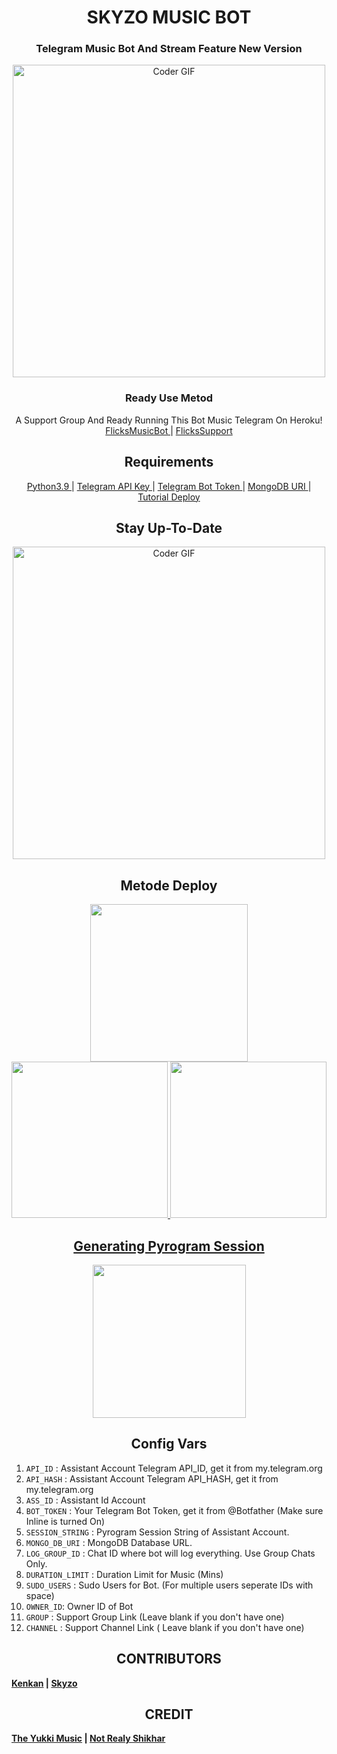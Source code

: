 <h1 align= center><b>SKYZO MUSIC BOT</b></h1>
<h3 align = center> Telegram Music Bot And Stream Feature New Version </h3>

<p align="center"><img src="https://telegra.ph/file/3b041f0e23708b4953667.jpg" alt="Coder GIF" width="500" alt="ridho17-ind Github" width="1000px" /></p>



<h3 align="center">
    Ready Use Metod
</h3>

<p align="center">
    A Support Group And Ready Running This Bot Music Telegram On Heroku!<br>
    <a href="https://t.me/FlicksMusicBot"> FlicksMusicBot </a> |
    <a href="https://t.me/FlicksRobotSupport"> FlicksSupport </a>
</p>

<h2 align="center">
   Requirements
</h2>

<p align="center">
    <a href="https://www.python.org/downloads/release/python-390/"> Python3.9 </a> |
    <a href="https://docs.pyrogram.org/intro/setup#api-keys"> Telegram API Key </a> |
    <a href="https://t.me/botfather"> Telegram Bot Token </a> |
    <a href="https://telegra.ph/How-To-get-Mongodb-URI-04-06"> MongoDB URI </a> |
    <a href="https://telegram.dog/XTZ_HerokuBot?start=cmlkaG8xNy1pbmQvU2t5em9NdXNpY0JvdCBtYWlu"> Tutorial Deploy </a>
</p>

<h2 align="center">
   Stay Up-To-Date
</h2>

<p align="center"><img src="https://media.giphy.com/media/SWoSkN6DxTszqIKEqv/giphy.gif" alt="Coder GIF" width="500" alt="ridho17-ind Github" width="1000px" /></p>



<h2 align="center">
   Metode Deploy
</h2>

<p align="center">
<a href="https://railway.app/new/template?template=https://github.com/ridho17-ind/SkyzoMusicBot&envs=BOT_TOKEN%2CAPI_ID%2CAPI_HASH%2CSESSION_NAME%2CSUDO_USERS%2COWNER_ID%2CDURATION_LIMIT%2CCHANNEL%2CMONGO_DB_URI%2CLOG_GROUP_ID%2CASS_ID%2CGROUP&optionalEnvs=CHANNEL%2CGROUPCSUPPORT_CHANNEL%2CMONGO_DB_URI%2CLOG_GROUP_ID%2CASSISTANT_PREFIX%2CMUSIC_BOT_NAME%2CSUPPORT_GROUP&optionalEnvs=SUPPORT_CHANNEL%2CSUPPORT_GROUP"><img src="https://img.shields.io/badge/Deploy%20To%20Railway-blueviolet?style=for-the-badge&logo=railway" width="252""/</a>
<a href="https://dashboard.heroku.com/new?template=https://github.com/xsyn1100/SkyzoMusicBot"><img src="https://img.shields.io/badge/Deploy%20To%20Heroku-blueviolet?style=for-the-badge&logo=heroku" width="250""/</a>  
<a href="https://telegram.dog/XTZ_HerokuBot?start=cmlkaG8xNy1pbmQvU2t5em9NdXNpY0JvdCBtYWlu"><img src="https://img.shields.io/badge/Deploy%20Via%20Telegram-blue?style=for-the-badge&logo=telegram" width="250""/</a>  

</p>

<h2 align="center">
   Generating Pyrogram Session
</h2>

<p align="center">
<a href="https://replit.com/@AaravxD/VsBSession#main.py"><img src="https://img.shields.io/badge/Generate%20On%20Repl-blueviolet?style=for-the-badge&logo=appveyor" width="245""/></a>
 </p>  


<h2 align="center">
   Config Vars
</h2>

1. `API_ID` : Assistant Account Telegram API_ID, get it from my.telegram.org
2. `API_HASH` : Assistant Account Telegram API_HASH, get it from my.telegram.org
3. `ASS_ID` : Assistant Id Account
4. `BOT_TOKEN` : Your Telegram Bot Token, get it from @Botfather (Make sure Inline is turned On)
5. `SESSION_STRING` : Pyrogram Session String of Assistant Account.
6. `MONGO_DB_URI` : MongoDB Database URL.
7. `LOG_GROUP_ID` : Chat ID where bot will log everything. Use Group Chats Only.
8. `DURATION_LIMIT` : Duration Limit for Music (Mins)
9. `SUDO_USERS` : Sudo Users for Bot. (For multiple users seperate IDs with space)
10. `OWNER_ID`: Owner ID of Bot
11. `GROUP` : Support Group Link (Leave blank if you don't have one)
12. `CHANNEL` : Support Channel Link ( Leave blank if you don't have one)


<h2 align="center">
   CONTRIBUTORS
</h2>



**[Kenkan](https://github.com/kenkansaja) | [Skyzo](https://github.com/ridho17-ind)**



<h2 align="center">
   CREDIT
</h2>



**[The Yukki Music](https://github.com/NotReallyShikhar/YukkiMusicBot) | [Not Realy Shikhar](https://github.com/NotReallyShikhar)**
